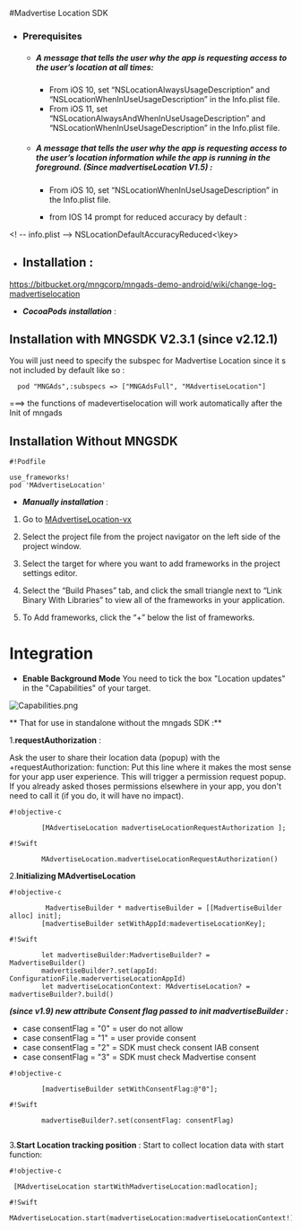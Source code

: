 #Madvertise Location SDK


* ### Prerequisites
 
    * ##### A message that tells the user why the app is requesting access to the user’s location at all times:

         * From iOS 10, set “NSLocationAlwaysUsageDescription” and “NSLocationWhenInUseUsageDescription” in the Info.plist file.
         * From iOS 11, set “NSLocationAlwaysAndWhenInUseUsageDescription” and “NSLocationWhenInUseUsageDescription” in the Info.plist file.

    * ##### A message that tells the user why the app is requesting access to the user’s location information while the app is running in the foreground. **(Since madvertiseLocation V1.5)** :


         * From iOS 10, set “NSLocationWhenInUseUsageDescription” in the Info.plist file.

         * from IOS 14 
 prompt for reduced accuracy by default : 

<! -- info.plist -->
<key>NSLocationDefaultAccuracyReduced<\key><true/>



*  ##  Installation   :
https://bitbucket.org/mngcorp/mngads-demo-android/wiki/change-log-madvertiselocation
* ***CocoaPods installation*** :  

## Installation with MNGSDK V2.3.1 (since v2.12.1)
You will just need to specify the subspec for Madvertise Location since it s not included by default like so :

```
  pod "MNGAds",:subspecs => ["MNGAdsFull", "MAdvertiseLocation"]
```

 ===> the functions of madevertiselocation will work automatically after the Init of mngads 
## Installation Without MNGSDK
```
#!Podfile

use_frameworks! 
pod 'MAdvertiseLocation'
```



* ***Manually  installation*** : 

1. Go to [MAdvertiseLocation-vx](https://bitbucket.org/mngcorp/mngads-demo-ios/downloads/)

2. Select the project file from the project navigator on the left side of the project window.

3. Select the target for where you want to add frameworks in the project settings editor.

4. Select the “Build Phases” tab, and click the small triangle next to “Link Binary With Libraries” to view all of the frameworks in your application.

5. To Add frameworks, click the “+” below the list of frameworks.



# Integration #

* **Enable Background Mode**
You need to tick the box "Location updates" in the "Capabilities" of your target.

![Capabilities.png](https://bitbucket.org/repo/aen579/images/3460637221-Capabilities.png)


** That for  use  in standalone without the mngads SDK :** 


1.**requestAuthorization** :

Ask the user to share their location data (popup) with the +requestAuthorization: function:
 Put this line where it makes the most sense for your app user experience. This will trigger a permission request popup. If you already asked thoses permissions elsewhere in your app, you don't need to call it (if you do, it will have no impact).




```
#!objective-c

        [MAdvertiseLocation madvertiseLocationRequestAuthorization ];

```


```
#!Swift

        MAdvertiseLocation.madvertiseLocationRequestAuthorization()

```


2.**Initializing MAdvertiseLocation**


```
#!objective-c

         MadvertiseBuilder * madvertiseBuilder = [[MadvertiseBuilder alloc] init];
        [madvertiseBuilder setWithAppId:madevertiseLocationKey];
```

```
#!Swift

        let madvertiseBuilder:MadvertiseBuilder? =  MadvertiseBuilder()
        madvertiseBuilder?.set(appId: ConfigurationFile.madervertiseLocationAppId)
        let madvertiseLocationContext: MAdvertiseLocation? = madvertiseBuilder?.build()

```
 ***(since v1.9) new attribute Consent flag passed to init madvertiseBuilder :***
 
 * case consentFlag =  "0" = user do not allow  
 * case consentFlag =  "1" = user provide consent
 * case consentFlag =  "2" = SDK must check consent IAB consent
 * case consentFlag =  "3" = SDK must check Madvertise consent

 
```
#!objective-c

        [madvertiseBuilder setWithConsentFlag:@"0"];
```

```
#!Swift

        madvertiseBuilder?.set(consentFlag: consentFlag)
        

```
 

3.**Start Location tracking position** :
Start to collect location data with start function:


```
#!objective-c

 [MAdvertiseLocation startWithMadvertiseLocation:madlocation];

```
```
#!Swift
  MAdvertiseLocation.start(madvertiseLocation:madvertiseLocationContext!)

```